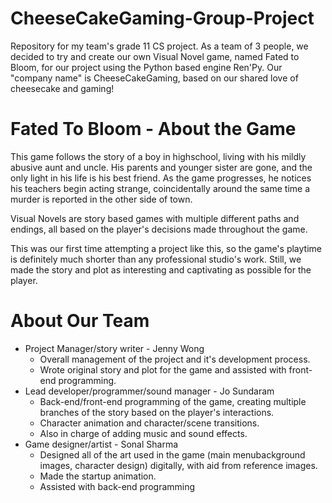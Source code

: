 # CheeseCakeGaming-Group-Project
Repository for my team's grade 11 CS project.
As a team of 3 people, we decided to try and create our own Visual Novel game, named Fated to Bloom, for our project using the Python based engine Ren'Py.
Our "company name" is CheeseCakeGaming, based on our shared love of cheesecake and gaming!

# Fated To Bloom - About the Game
This game follows the story of a boy in highschool, living with his mildly abusive aunt and uncle. His parents and younger sister are gone, and the only light in his life is his best friend.
As the game progresses, he notices his teachers begin acting strange, coincidentally around the same time a murder is reported in the other side of town.

Visual Novels are story based games with multiple different paths and endings, all based on the player's decisions made throughout the game.

This was our first time attempting a project like this, so the game's playtime is definitely much shorter than any professional studio's work. Still, we made the story and plot as interesting and captivating as possible for the player.

# About Our Team
* Project Manager/story writer - Jenny Wong
   * Overall management of the project and it's development process.
   * Wrote original story and plot for the game and assisted with front-end programming.
* Lead developer/programmer/sound manager - Jo Sundaram
   * Back-end/front-end programming of the game, creating multiple branches of the story based on the player's interactions. 
   * Character animation and character/scene transitions.
   * Also in charge of adding music and sound effects.
* Game designer/artist - Sonal Sharma
   * Designed all of the art used in the game (main menubackground images, character design) digitally, with aid from reference images.
   * Made the startup animation.
   * Assisted with back-end programming
  
  
